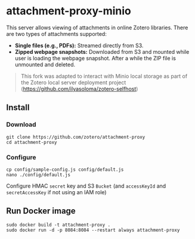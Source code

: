 # attachment-proxy-minio

This server allows viewing of attachments in online Zotero libraries. There are two types of attachments supported:

* **Single files (e.g., PDFs):** Streamed directly from S3.
* **Zipped webpage snapshots:** Downloaded from S3 and mounted while user is loading the webpage snapshot. After a while the ZIP file is unmounted and deleted.

> This fork was adapted to interact with Minio local storage as part of the Zotero local server deployment project (https://github.com/ilyasoloma/zotero-selfhost)

## Install
### Download

```
git clone https://github.com/zotero/attachment-proxy
cd attachment-proxy

```

### Configure

```
cp config/sample-config.js config/default.js
nano ./config/default.js
```
Configure HMAC `secret` key and S3 `Bucket` (and `accessKeyId` and `secretAccessKey` if not using an IAM role)



## Run Docker image

```
sudo docker build -t attachment-proxy .
sudo docker run -d -p 8084:8084 --restart always attachment-proxy
```
